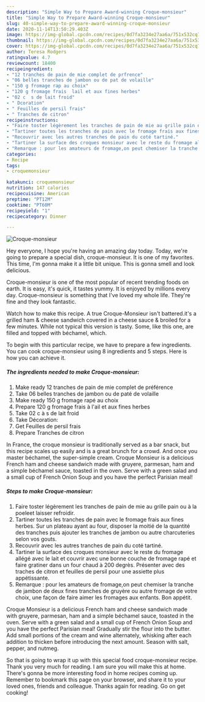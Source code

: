 ```yaml
---
description: "Simple Way to Prepare Award-winning Croque-monsieur"
title: "Simple Way to Prepare Award-winning Croque-monsieur"
slug: 40-simple-way-to-prepare-award-winning-croque-monsieur
date: 2020-11-14T13:50:29.403Z
image: https://img-global.cpcdn.com/recipes/0d7fa3234e27aa6a/751x532cq70/croque-monsieur-photo-principale-de-la-recette.jpg
thumbnail: https://img-global.cpcdn.com/recipes/0d7fa3234e27aa6a/751x532cq70/croque-monsieur-photo-principale-de-la-recette.jpg
cover: https://img-global.cpcdn.com/recipes/0d7fa3234e27aa6a/751x532cq70/croque-monsieur-photo-principale-de-la-recette.jpg
author: Teresa Rodgers
ratingvalue: 4.7
reviewcount: 18400
recipeingredient:
- "12 tranches de pain de mie complet de prfrence"
- "06 belles tranches de jambon ou de pat de volaille"
- "150 g fromage rap au choix"
- "120 g fromage frais  lail et aux fines herbes"
- "02 c  s de lait froid"
- " Dcoration"
- " Feuilles de persil frais"
- " Tranches de citron"
recipeinstructions:
- "Faire toster légèrement les tranches de pain de mie au grille pain ou à la poeleet laisser refroidir."
- "Tartiner toutes les tranches de pain avec le fromage frais aux fines herbes. Sur un plateau ayant au four, disposer la moitié de la quantité des tranches puis ajouter les tranches de jambon ou autre charcuteries selon vos gouts."
- "Recouvrir avec les autres tranches de pain du coté tartiné."
- "Tartiner la surface des croques monsieur avec le reste du fromage allégé avec le lait et couvrir avec une bonne couche de fromage rapé et faire gratiner dans un four chaud à 200 degrès. Présenter avec des traches de citron et feuilles de persil pour une assiette plus appétissante."
- "Remarque : pour les amateurs de fromage,on peut chemiser la tranche de jambon de deux fines tranches de gruyère ou autre fromage de votre choix, une façon de faire aimer les fromages aux enfants. Bon appétit."
categories:
- Recipe
tags:
- croquemonsieur

katakunci: croquemonsieur 
nutrition: 147 calories
recipecuisine: American
preptime: "PT12M"
cooktime: "PT60M"
recipeyield: "1"
recipecategory: Dinner

---
```



![Croque-monsieur](https://img-global.cpcdn.com/recipes/0d7fa3234e27aa6a/751x532cq70/croque-monsieur-photo-principale-de-la-recette.jpg)

Hey everyone, I hope you're having an amazing day today. Today, we're going to prepare a special dish, croque-monsieur. It is one of my favorites. This time, I'm gonna make it a little bit unique. This is gonna smell and look delicious.

Croque-monsieur is one of the most popular of recent trending foods on earth. It is easy, it's quick, it tastes yummy. It is enjoyed by millions every day. Croque-monsieur is something that I've loved my whole life. They're fine and they look fantastic.

Watch how to make this recipe. A true Croque-Monsieur isn&#39;t battered.it&#39;s a grilled ham &amp; cheese sandwich covered in a cheese sauce &amp; broiled for a few minutes. While not typical this version is tasty. Some, like this one, are filled and topped with béchamel, which.


To begin with this particular recipe, we have to prepare a few ingredients. You can cook croque-monsieur using 8 ingredients and 5 steps. Here is how you can achieve it.

<!--inarticleads1-->

##### The ingredients needed to make Croque-monsieur:

1. Make ready 12 tranches de pain de mie complet de préférence
1. Take 06 belles tranches de jambon ou de paté de volaille
1. Make ready 150 g fromage rapé au choix
1. Prepare 120 g fromage frais à l&#39;ail et aux fines herbes
1. Take 02 c à s de lait froid
1. Take  Décoration:
1. Get  Feuilles de persil frais
1. Prepare  Tranches de citron


In France, the croque monsieur is traditionally served as a bar snack, but this recipe scales up easily and is a great brunch for a crowd. And once you master béchamel, the super-simple cream. Croque Monsieur is a delicious French ham and cheese sandwich made with gruyere, parmesan, ham and a simple béchamel sauce, toasted in the oven. Serve with a green salad and a small cup of French Onion Soup and you have the perfect Parisian meal! 

<!--inarticleads2-->

##### Steps to make Croque-monsieur:

1. Faire toster légèrement les tranches de pain de mie au grille pain ou à la poeleet laisser refroidir.
1. Tartiner toutes les tranches de pain avec le fromage frais aux fines herbes. Sur un plateau ayant au four, disposer la moitié de la quantité des tranches puis ajouter les tranches de jambon ou autre charcuteries selon vos gouts.
1. Recouvrir avec les autres tranches de pain du coté tartiné.
1. Tartiner la surface des croques monsieur avec le reste du fromage allégé avec le lait et couvrir avec une bonne couche de fromage rapé et faire gratiner dans un four chaud à 200 degrès. Présenter avec des traches de citron et feuilles de persil pour une assiette plus appétissante.
1. Remarque : pour les amateurs de fromage,on peut chemiser la tranche de jambon de deux fines tranches de gruyère ou autre fromage de votre choix, une façon de faire aimer les fromages aux enfants. Bon appétit.


Croque Monsieur is a delicious French ham and cheese sandwich made with gruyere, parmesan, ham and a simple béchamel sauce, toasted in the oven. Serve with a green salad and a small cup of French Onion Soup and you have the perfect Parisian meal! Gradually stir the flour into the butter. Add small portions of the cream and wine alternately, whisking after each addition to thicken before introducing the next amount. Season with salt, pepper, and nutmeg. 

So that is going to wrap it up with this special food croque-monsieur recipe. Thank you very much for reading. I am sure you will make this at home. There's gonna be more interesting food in home recipes coming up. Remember to bookmark this page on your browser, and share it to your loved ones, friends and colleague. Thanks again for reading. Go on get cooking!
